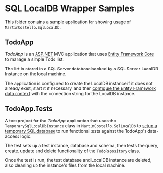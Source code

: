 # SQL LocalDB Wrapper Samples

This folder contains a sample application for showing usage of `MartinCostello.SqlLocalDb`.

## TodoApp

_TodoApp_ is an [ASP.NET][aspnetcore] MVC application that uses [Entity Framework Core][efcore] to manage a simple Todo list.

The list is stored in a SQL Server database backed by a SQL Server LocalDB Instance on the local machine.

The application is configured to create the LocalDB instance if it does not already exist, start it if
necessary, and then [configure the Entity Framework data context][configure] with the connection string for the LocalDB instance.

## TodoApp.Tests

A test project for the _TodoApp_ application that uses the `TemporarySqlLocalDbInstance` class in `MartinCostello.SqlLocalDb`
to [setup a temporary SQL database][temporary-instance] to run functional tests against the TodoApp's data-access logic.

The test sets up a test instance, database and schema, then tests the query, create, update and delete functionality of the `TodoRepository` class.

Once the test is run, the test database and LocalDB instance are deleted, also cleaning up the instance's files from the local machine.

[aspnetcore]: https://learn.microsoft.com/aspnet/core/ "Introduction to ASP.NET"
[efcore]: https://learn.microsoft.com/ef/core/ "Entity Framework Core"
[configure]: https://github.com/martincostello/sqllocaldb/blob/a3c3a0362e07670e46746430a4102d2cf63ea48b/samples/TodoApp/Program.cs#L19-L42
[temporary-instance]: https://github.com/martincostello/sqllocaldb/blob/a3c3a0362e07670e46746430a4102d2cf63ea48b/samples/TodoApp.Tests/TodoRepositoryTests.cs#L34
